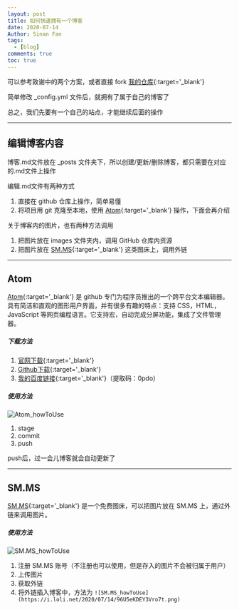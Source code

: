 ```yaml
---
layout: post
title: 如何快速拥有一个博客
date: 2020-07-14
Author: Sinan Fan
tags:
  - [blog]
comments: true
toc: true
---
```


可以参考致谢中的两个方案，或者直接 fork [我的仓库](https://github.com/funnyseaman/funnyseaman.github.io){:target='\_blank'}

简单修改 \_config.yml 文件后，就拥有了属于自己的博客了

总之，我们先要有一个自己的站点，才能继续后面的操作

---

## 编辑博客内容

博客.md文件放在 \_posts 文件夹下，所以创建/更新/删除博客，都只需要在对应的.md文件上操作

编辑.md文件有两种方式

1. 直接在 github 仓库上操作，简单易懂
2. 将项目用 git 克隆至本地，使用 [Atom](https://atom.io/){:target='\_blank'} 操作，下面会再介绍

关于博客内的图片，也有两种方法调用

1. 把图片放在 images 文件夹内，调用 GitHub 仓库内资源
2. 把图片放在 [SM.MS](https://sm.ms/){:target='\_blank'} 这类图床上，调用外链

---

## Atom

[Atom](https://atom.io/){:target='\_blank'} 是 github 专门为程序员推出的一个跨平台文本编辑器。具有简洁和直观的图形用户界面，并有很多有趣的特点：支持 CSS，HTML，JavaScript 等网页编程语言。它支持宏，自动完成分屏功能，集成了文件管理器。

##### 下载方法
1. [官网下载](https://atom.io/){:target='\_blank'}
2. [Github下载](https://github.com/atom/atom/releases/tag/v1.48.0){:target='\_blank'}
3. [我的百度链接](https://pan.baidu.com/s/1piWqfpDpJky1mGKmCpF-HA){:target='\_blank'}（提取码：0pdo）

##### 使用方法

![Atom_howToUse](https://i.loli.net/2020/07/14/phHA7UOjCo6RWVI.png)

1. stage
2. commit
3. push

push后，过一会儿博客就会自动更新了

---

## SM.MS

[SM.MS](https://sm.ms/){:target='\_blank'} 是一个免费图床，可以把图片放在 SM.MS 上，通过外链来调用图片。

##### 使用方法

![SM.MS_howToUse](https://i.loli.net/2020/07/14/96U5eKDEY3Vro7t.png)

1. 注册 SM.MS 账号（不注册也可以使用，但是存入的图片不会被归属于用户）
2. 上传图片
3. 获取外链
4. 将外链插入博客中，方法为
``` ![SM.MS_howToUse](https://i.loli.net/2020/07/14/96U5eKDEY3Vro7t.png) ```

